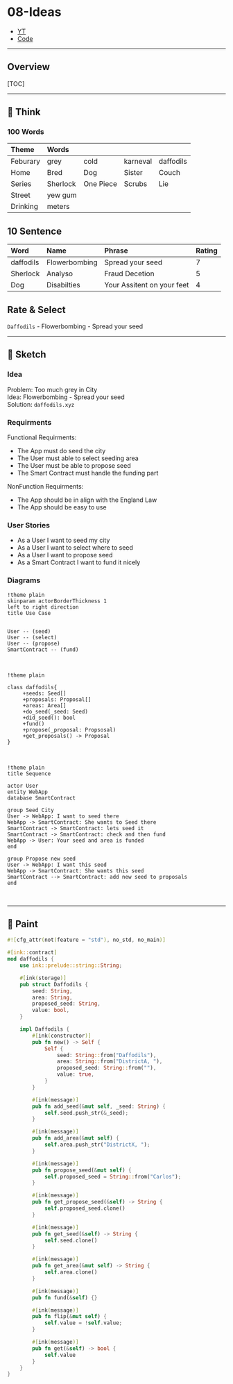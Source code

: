 # 08-Ideas

- [YT](https://youtu.be/teqBRphH38s)
- [Code]()

<hr style="page-break-after:always;"/>

## Overview

[TOC]

<hr style="page-break-after:always;"/>

## :brain: Think

### 100 Words

| Theme    | Words    |           |          |           |
| :------- | :------- | :-------- | :------- | :-------- |
| Feburary | grey     | cold      | karneval | daffodils |
| Home     | Bred     | Dog       | Sister   | Couch     |
| Series   | Sherlock | One Piece | Scrubs   | Lie       |
| Street   | yew gum  |           |          |           |
| Drinking | meters   |           |          |           |

## 10 Sentence

| Word      | Name          | Phrase                     | Rating |
| :-------- | :------------ | :------------------------- | :----- |
| daffodils | Flowerbombing | Spread your seed           | 7      |
| Sherlock  | Analyso       | Fraud Decetion             | 5      |
| Dog       | Disabilties   | Your Assitent on your feet | 4      |

## Rate & Select

`Daffodils` - Flowerbombing - Spread your seed


<hr style="page-break-after:always;"/>

## :pencil: Sketch

### Idea

Problem: Too much grey in City\
Idea: Flowerbombing - Spread your seed\
Solution: `daffodils.xyz`

### Requirments

Functional Requirments:

- The App must do seed the city
- The User must able to select seeding area
- The User must be able to propose seed
- The Smart Contract must handle the funding part

NonFunction Requirments:

- The App should be in align with the England Law
- The App should be easy to use

### User Stories

- As a User I want to seed my city
- As a User I want to select where to seed
- As a User I want to propose seed
- As a Smart Contract I want to fund it nicely

### Diagrams

```plantuml
!theme plain
skinparam actorBorderThickness 1
left to right direction
title Use Case


User -- (seed)
User -- (select)
User -- (propose)
SmartContract -- (fund)
```

</br>

```plantuml
!theme plain

class daffodils{
     +seeds: Seed[]
     +proposals: Proposal[]
     +areas: Area[]
     +do_seed(_seed: Seed)
     +did_seed(): bool
     +fund()
     +propose(_proposal: Propsosal)
     +get_proposals() -> Proposal
}
```

</br>

```plantuml
!theme plain
title Sequence

actor User
entity WebApp
database SmartContract

group Seed City
User -> WebApp: I want to seed there
WebApp -> SmartContract: She wants to Seed there
SmartContract -> SmartContract: lets seed it
SmartContract -> SmartContract: check and then fund
WebApp -> User: Your seed and area is funded
end

group Propose new seed
User -> WebApp: I want this seed
WebApp -> SmartContract: She wants this seed
SmartContract --> SmartContract: add new seed to proposals
end
```

</br>

<hr style="page-break-after:always;"/>

## :art: Paint

```rust
#![cfg_attr(not(feature = "std"), no_std, no_main)]

#[ink::contract]
mod daffodils {
    use ink::prelude::string::String;

    #[ink(storage)]
    pub struct Daffodils {
        seed: String,
        area: String,
        proposed_seed: String,
        value: bool,
    }

    impl Daffodils {
        #[ink(constructor)]
        pub fn new() -> Self {
            Self {
                seed: String::from("Daffodils"),
                area: String::from("DistrictA, "),
                proposed_seed: String::from(""),
                value: true,
            }
        }

        #[ink(message)]
        pub fn add_seed(&mut self, _seed: String) {
            self.seed.push_str(&_seed);
        }

        #[ink(message)]
        pub fn add_area(&mut self) {
            self.area.push_str("DistrictX, ");
        }

        #[ink(message)]
        pub fn propose_seed(&mut self) {
            self.proposed_seed = String::from("Carlos");
        }

        #[ink(message)]
        pub fn get_propose_seed(&self) -> String {
            self.proposed_seed.clone()
        }

        #[ink(message)]
        pub fn get_seed(&self) -> String {
            self.seed.clone()
        }

        #[ink(message)]
        pub fn get_area(&mut self) -> String {
            self.area.clone()
        }

        #[ink(message)]
        pub fn fund(&self) {}

        #[ink(message)]
        pub fn flip(&mut self) {
            self.value = !self.value;
        }

        #[ink(message)]
        pub fn get(&self) -> bool {
            self.value
        }
    }
}
```
